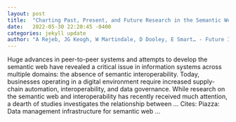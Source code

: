 ```yaml
---
layout: post
title:  "Charting Past, Present, and Future Research in the Semantic Web and Interoperability"
date:   2022-05-30 22:20:45 -0400
categories: jekyll update
author: "A Rejeb, JG Keogh, W Martindale, D Dooley, E Smart… - Future Internet, 2022"
---
```

Huge advances in peer-to-peer systems and attempts to develop the semantic web have revealed a critical issue in information systems across multiple domains: the absence of semantic interoperability. Today, businesses operating in a digital environment require increased supply-chain automation, interoperability, and data governance. While research on the semantic web and interoperability has recently received much attention, a dearth of studies investigates the relationship between … Cites: ‪Piazza: Data management infrastructure for semantic web …‬